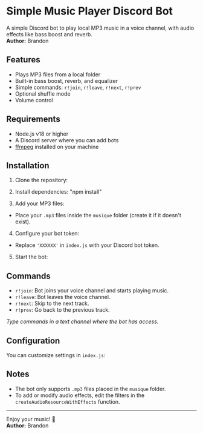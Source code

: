# Simple Music Player Discord Bot

A simple Discord bot to play local MP3 music in a voice channel, with audio effects like bass boost and reverb.  
**Author:** Brandon

## Features

- Plays MP3 files from a local folder
- Built-in bass boost, reverb, and equalizer
- Simple commands: `r!join`, `r!leave`, `r!next`, `r!prev`
- Optional shuffle mode
- Volume control

## Requirements

- Node.js v18 or higher
- A Discord server where you can add bots
- [ffmpeg](https://ffmpeg.org/download.html) installed on your machine

## Installation

1. Clone the repository:

2. Install dependencies: "npm install"


3. Add your MP3 files:
- Place your `.mp3` files inside the `musique` folder (create it if it doesn't exist).

4. Configure your bot token:
- Replace `'XXXXXX'` in `index.js` with your Discord bot token.

5. Start the bot:


## Commands

- `r!join`: Bot joins your voice channel and starts playing music.
- `r!leave`: Bot leaves the voice channel.
- `r!next`: Skip to the next track.
- `r!prev`: Go back to the previous track.

*Type commands in a text channel where the bot has access.*

## Configuration

You can customize settings in `index.js`:


## Notes

- The bot only supports `.mp3` files placed in the `musique` folder.
- To add or modify audio effects, edit the filters in the `createAudioResourceWithEffects` function.

---

Enjoy your music! 🎵  
**Author:** Brandon
